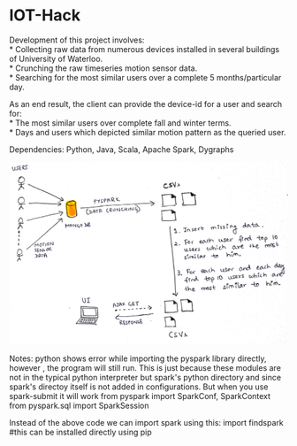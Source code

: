 # IOT-Hack

Development of this project involves:</br>
    * Collecting raw data from numerous devices installed in several buildings of University of Waterloo.</br>
    * Crunching the raw timeseries motion sensor data. </br> 
    * Searching for the most similar users over a complete 5 months/particular day.</br>

As an end result, the client can provide the device-id for a user and search for:</br>
    * The most similar users over complete fall and winter terms.</br>
    * Days and users which depicted similar motion pattern as the queried user.</br>

Dependencies: Python, Java, Scala, Apache Spark, Dygraphs



![Overview](/Overview.PNG)


Notes:
python shows error while importing the pyspark library directly, however , the program will still run.
This is just because these modules are not in the typical python interpreter but spark's python directory
and since spark's directoy itself is not added in configurations. But when you use spark-submit it will work
from pyspark import SparkConf, SparkContext
from pyspark.sql import SparkSession

Instead of the above code we can import spark using this:
import findspark #this can be installed directly using pip
